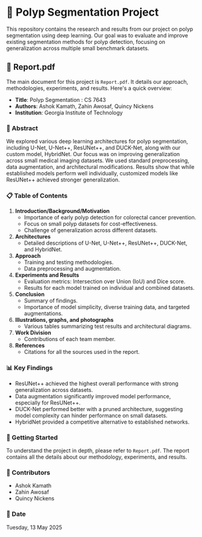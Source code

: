 # 🔬 Polyp Segmentation Project 

This repository contains the research and results from our project on polyp segmentation using deep learning. Our goal was to evaluate and improve existing segmentation methods for polyp detection, focusing on generalization across multiple small benchmark datasets. 

## 📄 Report.pdf

The main document for this project is `Report.pdf`. It details our approach, methodologies, experiments, and results. Here's a quick overview:

-   **Title**: Polyp Segmentation : CS 7643
-   **Authors**: Ashok Kamath, Zahin Awosaf, Quincy Nickens
-   **Institution**: Georgia Institute of Technology

### 📖 Abstract

We explored various deep learning architectures for polyp segmentation, including U-Net, U-Net++, ResUNet++, and DUCK-Net, along with our custom model, HybridNet. Our focus was on improving generalization across small medical imaging datasets. We used standard preprocessing, data augmentation, and architectural modifications. Results show that while established models perform well individually, customized models like ResUNet++ achieved stronger generalization.

### 📋 Table of Contents

1.  **Introduction/Background/Motivation**
    -   Importance of early polyp detection for colorectal cancer prevention.
    -   Focus on small polyp datasets for cost-effectiveness.
    -   Challenge of generalization across different datasets.
2.  **Architectures**
    -   Detailed descriptions of U-Net, U-Net++, ResUNet++, DUCK-Net, and HybridNet.
3.  **Approach**
    -   Training and testing methodologies.
    -   Data preprocessing and augmentation.
4.  **Experiments and Results**
    -   Evaluation metrics: Intersection over Union (IoU) and Dice score.
    -   Results for each model trained on individual and combined datasets.
5.  **Conclusion**
    -   Summary of findings.
    -   Importance of model simplicity, diverse training data, and targeted augmentations.
6.  **Illustrations, graphs, and photographs**
    -   Various tables summarizing test results and architectural diagrams.
7.  **Work Division**
    -   Contributions of each team member.
8.  **References**
    -   Citations for all the sources used in the report.

### 📊 Key Findings

-   ResUNet++ achieved the highest overall performance with strong generalization across datasets.
-   Data augmentation significantly improved model performance, especially for ResUNet++.
-   DUCK-Net performed better with a pruned architecture, suggesting model complexity can hinder performance on small datasets.
-   HybridNet provided a competitive alternative to established networks.

### 🚀 Getting Started

To understand the project in depth, please refer to `Report.pdf`. The report contains all the details about our methodology, experiments, and results.

### 🤝 Contributors

-   Ashok Kamath 
-   Zahin Awosaf
-   Quincy Nickens


### 📅 Date

Tuesday, 13 May 2025
